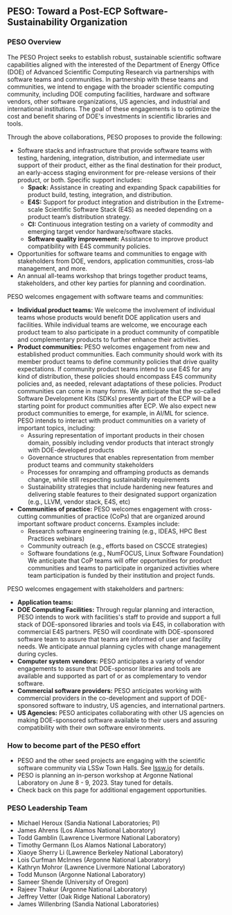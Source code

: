 ## PESO: Toward a Post-ECP Software-Sustainability Organization

### PESO Overview
The PESO Project seeks to establish robust, sustainable scientific software capabilities aligned with the interested of the Department of Energy Office (DOE) of Advanced Scientific Computing Research via partnerships with software teams and communities. In partnership with these teams and communities, we intend to engage with the broader scientific computing community, including DOE computing facilities, hardware and software vendors, other software organizations, US agencies, and industrial and international institutions.  The goal of these engagements is to optimize the cost and benefit sharing of DOE's investments in scientific libraries and tools.

Through the above collaborations, PESO proposes to provide the following:
- Software stacks and infrastructure that provide software teams with testing, hardening, integration, distribution, and intermediate user support of their product, either as the final destination for their product, an early-access staging environment for pre-release versions of their product, or both. Specific support includes:
    - **Spack:** Assistance in creating and expanding Spack capabilities for product build, testing, integration, and distribution.
    - **E4S:** Support for product integration and distribution in the Extreme-scale Scientific Software Stack (E4S) as needed depending on a product team’s distribution strategy.
    - **CI:** Continuous integration testing on a variety of commodity and emerging target vendor hardware/software stacks.
    - **Software quality improvement:** Assistance to improve product compatibility with E4S community policies.
- Opportunities for software teams and communities to engage with stakeholders from DOE, vendors, application communities, cross-lab management, and more.
- An annual all-teams workshop that brings together product teams, stakeholders, and other key parties for planning and coordination.

PESO welcomes engagement with software teams and communities:
- **Individual product teams:** We welcome the involvement of individual teams whose products would benefit DOE application users and facilities. While individual teams are welcome, we encourage each product team to also participate in a product community of compatible and complementary products to further enhance their activities.
- **Product communities:** PESO welcomes engagement from new and established product communities.  Each community should work with its member product teams to define community policies that drive quality expectations.  If community product teams intend to use E4S for any kind of distribution, these policies should encompass E4S community policies and, as needed, relevant adaptations of these policies.  Product communities can come in many forms.  We anticipate that the so-called Software Development Kits (SDKs) presently part of the ECP will be a starting point for product communities after ECP. We also expect new product communities to emerge, for example, in AI/ML for science. PESO intends to interact with product communities on a variety of important topics, including:
    - Assuring representation of important products in their chosen domain, possibly including vendor products that interact strongly with DOE-developed products
    - Governance structures that enables representation from member product teams and community stakeholders
    - Processes for onramping and offramping products as demands change, while still respecting sustainability requirements
    - Sustainability strategies that include hardening new features and delivering stable features to their designated support organization (e.g., LLVM, vendor stack, E4S, etc)
- **Communities of practice:** PESO welcomes engagement with cross-cutting communities of practice (CoPs) that are organized around important software product concerns.  Examples include:
    - Research software engineering training (e.g., IDEAS, HPC Best Practices webinars)
    - Community outreach (e.g., efforts based on CSCCE strategies)
    - Software foundations (e.g., NumFOCUS, Linux Software Foundation)
We anticipate that CoP teams will offer opportunities for product communities and teams to participate in organized activities where team participation is funded by their institution and project funds.

PESO welcomes engagement with stakeholders and partners:
- **Application teams:** 
- **DOE Computing Facilities:** Through regular planning and interaction, PESO intends to work with facilities's staff to provide and support a full stack of DOE-sponsored libraries and tools via E4S, in collaboration with commercial E4S partners. PESO will coordinate with DOE-sponsored software team to assure that teams are informed of user and facility needs.  We anticipate annual planning cycles with change management during cycles.
- **Computer system vendors:** PESO anticipates a variety of vendor engagements to assure that DOE-sponsor libraries and tools are available and supported as part of or as complementary to vendor software.
- **Commercial software providers:** PESO anticipates working with commercial providers in the co-development and support of DOE-sponsored software to industry, US agencies, and international partners.
- **US Agencies:** PESO anticipates collaborating with other US agencies on making DOE-sponsored software available to their users and assuring compatibility with their own software environments.

### How to become part of the PESO effort
- PESO and the other seed projects are engaging with the scientific software community via LSSw Town Halls.  See [lssw.io](https://lssw.io) for details.
- PESO is planning an in-person workshop at Argonne National Laboratory on June 8 - 9, 2023. Stay tuned for details.
- Check back on this page for additional engagement opportunities.

### PESO Leadership Team
- Michael Heroux (Sandia National Laboratories; PI)
- James Ahrens (Los Alamos National Laboratory)
- Todd Gamblin (Lawrence Livermore National Laboratory)
- Timothy Germann (Los Alamos National Laboratory)
- Xiaoye Sherry Li (Lawrence Berkeley National Laboratory)
- Lois Curfman McInnes (Argonne National Laboratory)
- Kathryn Mohror (Lawrence Livermore National Laboratory)
- Todd Munson (Argonne National Laboratory)
- Sameer Shende (University of Oregon)
- Rajeev Thakur (Argonne National Laboratory)
- Jeffrey Vetter (Oak Ridge National Laboratory)
- James Willenbring (Sandia National Laboratories)